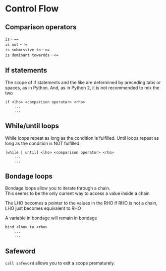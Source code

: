 # Control Flow
## Comparison operators
`is` - `==`  
`is not` - `!=`  
`is submissive to` - `>=`  
`is dominant towardds` - `<=`  

## If statements
The scope of if statements and the like are determined by preceding tabs or spaces,
as in Python. And, as in Python 2, it is not recommended to mix the two

    if <lho> <comparison operator> <rho>
        ...
		...

## While/until loops
While loops repeat as long as the condition is fulfilled.
Until loops repeat as long as the condition is NOT fulfilled.

    [while | until] <lho> <comparison operator> <rho>
        ...
        ...

## Bondage loops
Bondage loops allow you to iterate through a chain.  
This seems to be the only current way to access a value
inside a chain

The LHO becomes a pointer to the values in the RHO
If RHO is not a chain, LHO just becomes equivalent
to RHO

A variable in bondage will remain in bondage

    bind <lho> to <rho>
        ...
		...

## Safeword
`call safeword` allows you to exit a scope prematurely.  
